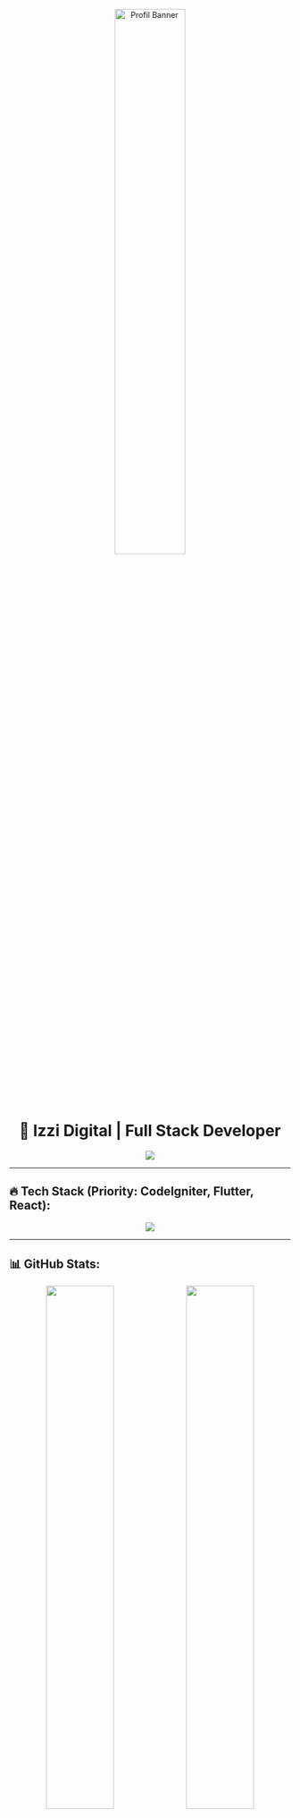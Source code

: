 <p align="center">
  <img src="https://github.com/izzi-digital.png" alt="Profil Banner" width="50%" style="border-radius: 10px;" />
</p>

<h1 align="center">🚀 Izzi Digital | Full Stack Developer</h1>

<p align="center">
  <img src="https://readme-typing-svg.herokuapp.com?font=Fira+Code&pause=1000&color=ADD8E6&center=true&vCenter=true&width=1200&lines=Qohwah+%7C+Izzi+Digital;Full+Stack+Developer;PHP+%7C+Dart+%7C+Javascript+%7C+Python+%7C+CSharp;Always+Learning+New+Tech" />
</p>

---

## 🔥 Tech Stack (Priority: CodeIgniter, Flutter, React):
<p align="center">
  <img src="https://skillicons.dev/icons?i=php,python,cs,dart,js,jquery,flutter,react,laravel,bootstrap,git,github,vscode&theme=dark" />
</p>

---

## 📊 GitHub Stats:
<div align="center">
  <img src="https://github-readme-stats.vercel.app/api?username=izzi-digital&show_icons=true&theme=tokyonight&hide_border=true&count_private=true" width="49%" />
  <img src="https://github-readme-stats.vercel.app/api/top-langs/?username=izzi-digital&layout=compact&theme=tokyonight&hide_border=true" width="49%" />
</div>

---

## 🔥 Streak & Achievements:
<div align="center">
  <img src="https://github-readme-streak-stats.herokuapp.com/?user=izzi-digital&theme=tokyonight&hide_border=true" width="49%" />
  <img src="https://github-profile-trophy.vercel.app/?username=izzi-digital&theme=nord&no-frame=true&column=4" width="60%" />
  </div>

---

## 🤝 Let's Connect!
<p align="center">
  <a href="https://github.com/izzi-digital"><img src="https://img.shields.io/badge/GitHub-izzi--digital-0D335D?style=for-the-badge&logo=github&logoColor=white" /></a>
</p>
<p align="center">
  <a href="https://www.youtube.com/@qohwah-id"><img src="https://img.shields.io/badge/YouTube-Qohwah%20ID-0D335D?style=for-the-badge&logo=youtube&logoColor=white" /></a>
</p>
<p align="center">
  <a href="https://www.tiktok.com/@qohwah_id"><img src="https://img.shields.io/badge/TikTok-@qohwah_id-0D335D?style=for-the-badge&logo=tiktok&logoColor=white" /></a>
</p>

---

## ☕ Support Me

<p align="center">
  <a href="https://ko-fi.com/izzidigi"><img src="https://img.shields.io/badge/Ko--fi-Support%20Me-0D335D?style=for-the-badge&logo=ko-fi&logoColor=white" /></a> 
  <a href="https://sociabuzz.com/qohwah"><img src="https://img.shields.io/badge/SociaBuzz-Support%20Me-0D335D?style=for-the-badge&logoColor=white" /></a> 
  </p>

Terima kasih atas dukungannya! 🚀

🔥 **Terima kasih sudah mampir!** 🚀✨
